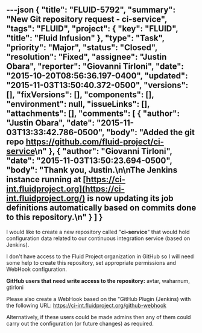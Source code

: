 ---json
{
  "title": "FLUID-5792",
  "summary": "New Git repository request - ci-service",
  "tags": "FLUID",
  "project": {
    "key": "FLUID",
    "title": "Fluid Infusion"
  },
  "type": "Task",
  "priority": "Major",
  "status": "Closed",
  "resolution": "Fixed",
  "assignee": "Justin Obara",
  "reporter": "Giovanni Tirloni",
  "date": "2015-10-20T08:56:36.197-0400",
  "updated": "2015-11-03T13:50:40.372-0500",
  "versions": [],
  "fixVersions": [],
  "components": [],
  "environment": null,
  "issueLinks": [],
  "attachments": [],
  "comments": [
    {
      "author": "Justin Obara",
      "date": "2015-11-03T13:33:42.786-0500",
      "body": "Added the git repo <https://github.com/fluid-project/ci-service>\n"
    },
    {
      "author": "Giovanni Tirloni",
      "date": "2015-11-03T13:50:23.694-0500",
      "body": "Thank you, Justin.\n\nThe Jenkins instance running at [https://ci-int.fluidproject.org](https://ci-int.fluidproject.org/) is now updating its job definitions automatically based on commits done to this repository.\n"
    }
  ]
}
---
I would like to create a new repository called "**ci-service**" that would hold configuration data related to our continuous integration service (based on Jenkins).

I don't have access to the Fluid Project organization in GitHub so I will need some help to create this repository, set appropriate permissions and WebHook configuration.

**GitHub users that need write access to the repository:** avtar, waharnum, gtirloni

Please also create a WebHook based on the "GitHub Plugin (Jenkins) with the following URL: <https://ci-int.fluidproject.org/github-webhook>

Alternatively, if these users could be made admins then any of them could carry out the configuration (or future changes) as required.

        